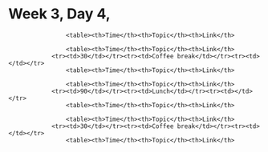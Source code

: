 # Week 3, Day 4,

                    <table><th>Time</th><th>Topic</th><th>Link</th>
                
                    <table><th>Time</th><th>Topic</th><th>Link</th>
                <tr><td>30</td></tr><tr><td>Coffee break</td></tr><tr><td></td></tr>
                    <table><th>Time</th><th>Topic</th><th>Link</th>
                
                    <table><th>Time</th><th>Topic</th><th>Link</th>
                <tr><td>90</td></tr><tr><td>Lunch</td></tr><tr><td></td></tr>
                    <table><th>Time</th><th>Topic</th><th>Link</th>
                
                    <table><th>Time</th><th>Topic</th><th>Link</th>
                <tr><td>30</td></tr><tr><td>Coffee break</td></tr><tr><td></td></tr>
                    <table><th>Time</th><th>Topic</th><th>Link</th>
                